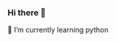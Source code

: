 ### Hi there 👋
🌱 I’m currently learning python
<!--
**emblr/emblr** is a ✨ _special_ ✨ repository because its `README.md` (this file) appears on your GitHub profile.

Here are some ideas to get you started:

🌱 I’m currently learning python
- 💬 Ask me about ...
- 📫 How to reach me: ...
- 😄 Pronouns: ...
- ⚡ Fun fact: ...
-->
